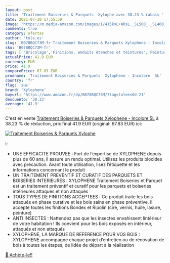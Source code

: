 ```yaml
---
layout: post
title: 'Traitement Boiseries & Parquets  Xylophe avec 38.23 % rabais '
date: 2021-07-10 17:55:59
image: 'https://m.media-amazon.com/images/I/415kvL+WRsL._SL500_._SL400_.jpg'
comments: true
category: ofertas
author: 'tole.es'
slug: 'B078BQC73M-fr Traitement Boiseries & Parquets Xylophene - Incolore 5L'
sku: 'B078BQC73M-fr'
tags: [ 'Bricolage','Finitions, enduits étanches et teintures','Peintures, outils et traitement des murs','Vernis','xylophene', ]
actualPrice: 41.9 EUR
currency: EUR
price: 41.9
comparePrice: 67.83 EUR
prodname: 'Traitement Boiseries & Parquets  Xylophene - Incolore  5L'
country: 'fr'
flag: '🇫🇷'
brand: 'Xylophene'
buyurl: 'https://www.amazon.fr/dp/B078BQC73M/?tag=tolees0d-21'
descuento: '38.23'
average: '41.9'
---
```


C'est en vente [Traitement Boiseries & Parquets  Xylophene - Incolore  5L](https://www.amazon.fr/dp/B078BQC73M/?tag=tolees0d-21)  à  38.23 % de réduction, prix final  41.9 EUR (original: 67.83 EUR) ici:

[![Traitement Boiseries & Parquets  Xylophe](https://m.media-amazon.com/images/I/415kvL+WRsL._SL500_._SL400_.jpg)](https://www.amazon.fr/dp/B078BQC73M/?tag=tolees0d-21)

ℹ️:

- UNE EFFICACITE PROUVEE : Fort de l’expertise de XYLOPHENE depuis plus de 60 ans, il assure un rendu optimal. Utilisez les produits biocides avec précaution. Avant toute utilisation, lisez l’étiquette et les informations concernant le produit
- UN TRAITEMENT PREVENTIF ET CURATIF DES PARQUETS ET BOISERIES INTERIEURES : XYLOPHENE Traitement Boiseries et Parquet est un traitement préventif et curatif pour les parquets et boiseries intérieures attaqués et non attaqués
- TOUS TYPES DE FINITIONS ACCEPTEES : Ce produit traite les bois attaqués en phase curative et les bois sains en phase préventive. Il accepte toutes les finitions Bondex et Ripolin (cire, vernis, huile, lasure, peinture)
- ANTI INSECTES : Nattendez pas que les insectes envahissent lintérieur de votre habitation ! Ils convient pour les bois exposés en intérieur, attaqués et non attaqués
- XYLOPHENE, LA MARQUE DE REFERENCE POUR VOS BOIS : XYLOPHENE accompagne chaque projet d’entretien ou de rénovation de bois à toutes les étapes, de lidée de départ à la réalisation

[🛒 Achète-le!!](https://www.amazon.fr/dp/B078BQC73M/?tag=tolees0d-21)
